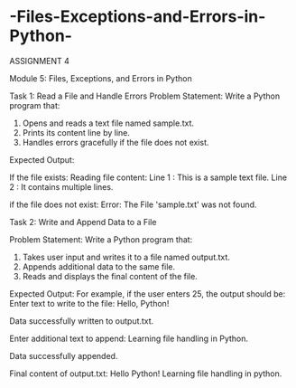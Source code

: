 # -Files-Exceptions-and-Errors-in-Python-
ASSIGNMENT 4

Module 5: Files, Exceptions, and Errors in Python
 
Task 1: Read a File and Handle Errors 
Problem Statement:  Write a Python program that:
1.   Opens and reads a text file named sample.txt.
2.   Prints its content line by line.
3.   Handles errors gracefully if the file does not exist.
 
Expected Output:

If the file exists:
Reading file content:
Line 1 : This is a sample text file.
Line 2 : It contains multiple lines.

if the file does not exist:
Error: The File 'sample.txt' was not found.

Task 2: Write and Append Data to a File
 
Problem Statement: Write a Python program that:
1.   Takes user input and writes it to a file named output.txt.
2.   Appends additional data to the same file.
3.   Reads and displays the final content of the file.
 

Expected Output:
 For example, if the user enters 25, the output should be:
Enter text to write to the file: Hello, Python!

Data successfully written to output.txt.

Enter additional text to append: Learning file handling in Python.

Data successfully appended.

Final content of output.txt: Hello Python!
Learning file handling in python.
